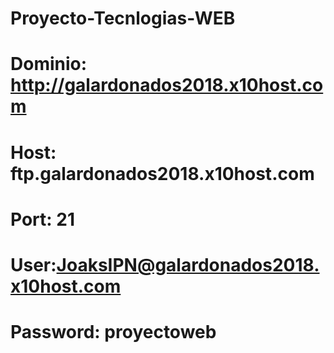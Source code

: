 # Proyecto-Tecnlogias-WEB
# Dominio: http://galardonados2018.x10host.com
# Host: ftp.galardonados2018.x10host.com
# Port: 21
# User:JoaksIPN@galardonados2018.x10host.com
# Password: proyectoweb
